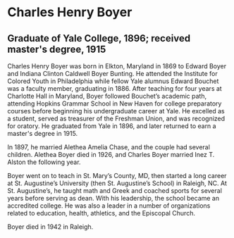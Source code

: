 # Charles Henry Boyer
## Graduate of Yale College, 1896; received master's degree, 1915
Charles Henry Boyer was born in Elkton, Maryland in 1869 to Edward Boyer and Indiana Clinton Caldwell Boyer Bunting. He attended the Institute for Colored Youth in Philadelphia while fellow Yale alumnus Edward Bouchet was a faculty member, graduating in 1886. After teaching for four years at Charlotte Hall in Maryland, Boyer followed Bouchet’s academic path, attending Hopkins Grammar School in New Haven for college preparatory courses before beginning his undergraduate career at Yale. He excelled as a student, served as treasurer of the Freshman Union, and was recognized for oratory. He graduated from Yale in 1896, and later returned to earn a master's degree in 1915.

In 1897, he married Alethea Amelia Chase, and the couple had several children. Alethea Boyer died in 1926, and Charles Boyer married Inez T. Alston the following year.

Boyer went on to teach in St. Mary’s County, MD, then started a long career at St. Augustine’s University (then St. Augustine’s School) in Raleigh, NC. At St. Augustine’s, he taught math and Greek and coached sports for several years before serving as dean. With his leadership, the school became an accredited college. He was also a leader in a number of organizations related to education, health, athletics, and the Episcopal Church.

Boyer died in 1942 in Raleigh.
